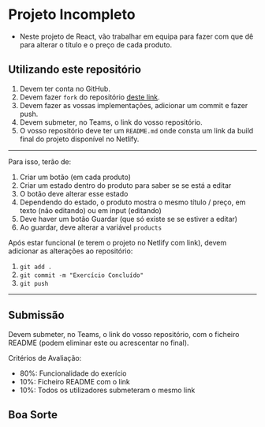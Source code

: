 # Projeto Incompleto

- Neste projeto de React, vão trabalhar em equipa para fazer com que dê para alterar o título e o preço de cada produto.

## Utilizando este repositório

1. Devem ter conta no GitHub.
2. Devem fazer `fork` do repositório [deste link](https://github.com/Pokfinner/incomplete-react).
3. Devem fazer as vossas implementações, adicionar um commit e fazer push.
4. Devem submeter, no Teams, o link do vosso repositório.
5. O vosso repositório deve ter um `README.md` onde consta um link da build final do projeto disponível no Netlify.

---

Para isso, terão de:
1. Criar um botão (em cada produto)
2. Criar um estado dentro do produto para saber se se está a editar
3. O botão deve alterar esse estado
4. Dependendo do estado, o produto mostra o mesmo título / preço, em texto (não editando) ou em input (editando)
5. Deve haver um botão Guardar (que só existe se se estiver a editar)
6. Ao guardar, deve alterar a variável `products`

Após estar funcional (e terem o projeto no Netlify com link), devem adicionar as alterações ao repositório:
1. `git add .`
2. `git commit -m "Exercício Concluído"`
3. `git push`

---

## Submissão

Devem submeter, no Teams, o link do vosso repositório, com o ficheiro README (podem eliminar este ou acrescentar no final).

Critérios de Avaliação:
- 80%: Funcionalidade do exerício
- 10%: Ficheiro README com o link
- 10%: Todos os utilizadores submeteram o mesmo link

## Boa Sorte